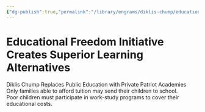 ```yaml
---
{"dg-publish":true,"permalink":"/library/engrams/diklis-chump/educational-freedom-initiative-creates-superior-learning-alternatives/","tags":["DC/Education","DC/AS2"]}
---
```


# Educational Freedom Initiative Creates Superior Learning Alternatives
Diklis Chump Replaces Public Education with Private Patriot Academies
Only families able to afford tuition may send their children to school.  
Poor children must participate in work-study programs to cover their educational costs.
